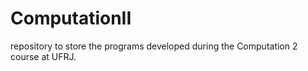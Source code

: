 # ComputationII
repository to store the programs developed during the Computation 2 course at UFRJ.
